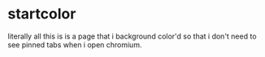 # startcolor

literally all this is is a page that i background color'd so that i don't need to see pinned tabs when i open chromium.

